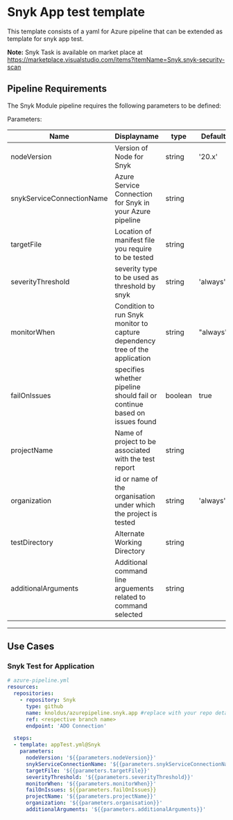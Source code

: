 # Snyk App test template

This template consists of a yaml for Azure pipeline that can be extended as template for snyk app test.

**Note:** Snyk Task is available on market place at <https://marketplace.visualstudio.com/items?itemName=Snyk.snyk-security-scan>

## Pipeline Requirements

The Snyk Module pipeline requires the following parameters to be defined:

Parameters:

| Name  | Displayname | type | Default | Values | Opional/Required | Comments |
| ------------- | ------------- | ------------- | ------------- | ------------- | ------------- | ------------- |
| nodeVersion | Version of Node for Snyk | string | '20.x' | | Required ||
| snykServiceConnectionName  | Azure Service Connection for Snyk in your Azure pipeline | string | | | Required | Remember to provide permission to pipeline for the snyk token used |
| targetFile | Location of manifest file you require to be tested | string | | | Optional |  |
| severityThreshold | severity type to be used as threshold by snyk | string | 'always' |'always' / 'onIssuesFound' /'never' | Optional |  |
| monitorWhen | Condition to run Snyk monitor to capture dependency tree of the application | string | "always" | "always" / "onIssuesFound" / "never" | |
| failOnIssues | specifies whether pipeline should fail or continue based on issues found | boolean | true | true / false | Optional | |
| projectName | Name of project to be associated with the test report | string | | | Optional ||
| organization | id or name of the organisation under which the project is tested| string | 'always' |'always' / 'onIssuesFound' /'never' | Optional | |
| testDirectory | Alternate Working Directory | string | | | Optional | Used to test manifest file from this directory other than root |
| additionalArguments | Additional command line arguements related to command selected | string | | | Optional | Reference <https://docs.snyk.io/snyk-cli/guides-for-our-cli/cli-reference> |
--------------------------------------------------------------------------------------------------------------------------------------------------

## Use Cases

### Snyk Test for Application

  ```yaml
  # azure-pipeline.yml
  resources:
    repositories:
      - repository: Snyk
        type: github
        name: knoldus/azurepipeline.snyk.app #replace with your repo details
        ref: <respective branch name>
        endpoint: 'ADO Connection'

    steps:
    - template: appTest.yml@Snyk
      parameters:        
        nodeVersion: '${{parameters.nodeVersion}}'
        snykServiceConnectionName: '${{parameters.snykServiceConnectionName}}'
        targetFile: '${{parameters.targetFile}}'
        severityThreshold: '${{parameters.severityThreshold}}'
        monitorWhen: '${{parameters.monitorWhen}}'
        failOnIssues: ${{parameters.failOnIssues}}
        projectName: '${{parameters.projectName}}'
        organization: '${{parameters.organisation}}'
        additionalArguments: '${{parameters.additionalArguments}}'
  ```
